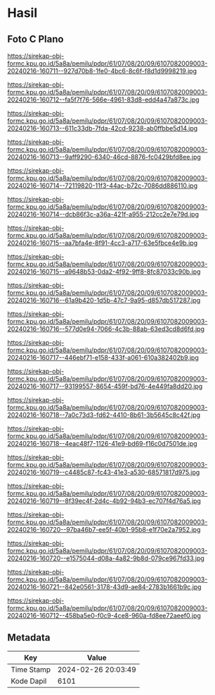 # Hasil

## Foto C Plano

https://sirekap-obj-formc.kpu.go.id/5a8a/pemilu/pdpr/61/07/08/20/09/6107082009003-20240216-160711--927d70b8-1fe0-4bc6-8c6f-f8d1d9998219.jpg

https://sirekap-obj-formc.kpu.go.id/5a8a/pemilu/pdpr/61/07/08/20/09/6107082009003-20240216-160712--fa5f7f76-566e-4961-83d8-edd4a47a873c.jpg

https://sirekap-obj-formc.kpu.go.id/5a8a/pemilu/pdpr/61/07/08/20/09/6107082009003-20240216-160713--611c33db-7fda-42cd-9238-ab0ffbbe5d14.jpg

https://sirekap-obj-formc.kpu.go.id/5a8a/pemilu/pdpr/61/07/08/20/09/6107082009003-20240216-160713--9aff9290-6340-46cd-8876-fc0429bfd8ee.jpg

https://sirekap-obj-formc.kpu.go.id/5a8a/pemilu/pdpr/61/07/08/20/09/6107082009003-20240216-160714--72119820-11f3-44ac-b72c-7086dd886110.jpg

https://sirekap-obj-formc.kpu.go.id/5a8a/pemilu/pdpr/61/07/08/20/09/6107082009003-20240216-160714--dcb86f3c-a36a-421f-a955-212cc2e7e79d.jpg

https://sirekap-obj-formc.kpu.go.id/5a8a/pemilu/pdpr/61/07/08/20/09/6107082009003-20240216-160715--aa7bfa4e-8f91-4cc3-a717-63e5fbce4e9b.jpg

https://sirekap-obj-formc.kpu.go.id/5a8a/pemilu/pdpr/61/07/08/20/09/6107082009003-20240216-160715--a9648b53-0da2-4f92-9ff8-8fc87033c90b.jpg

https://sirekap-obj-formc.kpu.go.id/5a8a/pemilu/pdpr/61/07/08/20/09/6107082009003-20240216-160716--61a9b420-1d5b-47c7-9a95-d857db517287.jpg

https://sirekap-obj-formc.kpu.go.id/5a8a/pemilu/pdpr/61/07/08/20/09/6107082009003-20240216-160716--577d0e94-7066-4c3b-88ab-63ed3cd8d6fd.jpg

https://sirekap-obj-formc.kpu.go.id/5a8a/pemilu/pdpr/61/07/08/20/09/6107082009003-20240216-160717--446ebf71-e158-433f-a061-610a382402b9.jpg

https://sirekap-obj-formc.kpu.go.id/5a8a/pemilu/pdpr/61/07/08/20/09/6107082009003-20240216-160717--93199557-8654-459f-bd76-4e449fa8dd20.jpg

https://sirekap-obj-formc.kpu.go.id/5a8a/pemilu/pdpr/61/07/08/20/09/6107082009003-20240216-160718--7a0c73d3-fd62-4410-8b61-3b5645c8c42f.jpg

https://sirekap-obj-formc.kpu.go.id/5a8a/pemilu/pdpr/61/07/08/20/09/6107082009003-20240216-160718--4eac48f7-1126-41e9-bd69-f16c0d7501de.jpg

https://sirekap-obj-formc.kpu.go.id/5a8a/pemilu/pdpr/61/07/08/20/09/6107082009003-20240216-160719--c4485c87-fc43-41e3-a530-68571817d975.jpg

https://sirekap-obj-formc.kpu.go.id/5a8a/pemilu/pdpr/61/07/08/20/09/6107082009003-20240216-160719--8f39ec4f-2d4c-4b92-94b3-ec707f4d76a5.jpg

https://sirekap-obj-formc.kpu.go.id/5a8a/pemilu/pdpr/61/07/08/20/09/6107082009003-20240216-160720--97ba46b7-ee5f-40b1-95b8-e1f70e2a7952.jpg

https://sirekap-obj-formc.kpu.go.id/5a8a/pemilu/pdpr/61/07/08/20/09/6107082009003-20240216-160720--e1575044-d08a-4a82-9b8d-079ce967fd33.jpg

https://sirekap-obj-formc.kpu.go.id/5a8a/pemilu/pdpr/61/07/08/20/09/6107082009003-20240216-160721--842e0561-3178-43d9-ae84-2783b1661b9c.jpg

https://sirekap-obj-formc.kpu.go.id/5a8a/pemilu/pdpr/61/07/08/20/09/6107082009003-20240216-160712--458ba5e0-f0c9-4ce8-960a-fd8ee72aeef0.jpg


## Metadata

| Key        | Value               |
| ---------- | ------------------- |
| Time Stamp | 2024-02-26 20:03:49 |
| Kode Dapil | 6101                |



